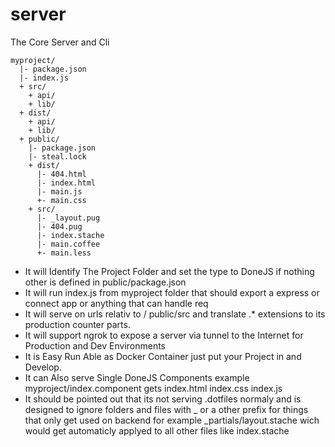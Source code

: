# server
The Core Server and Cli

```
myproject/
  |- package.json
  |- index.js
  + src/
    + api/
    + lib/
  + dist/
    + api/
    + lib/
  + public/
    |- package.json
    |- steal.lock
    + dist/
      |- 404.html
      |- index.html
      |- main.js
      +- main.css
    + src/
      |- _layout.pug
      |- 404.pug
      |- index.stache
      |- main.coffee
      +- main.less
```


- It will Identify The Project Folder and set the type to DoneJS if nothing other is defined in public/package.json
- It will run index.js from myproject folder that should export a express or connect app or anything that can handle req
- It will serve on urls relativ to / public/src and translate .* extensions to its production counter parts.
- It will support ngrok to expose a server via tunnel to the Internet for Production and Dev Environments
- It is Easy Run Able as Docker Container just put your Project in and Develop.
- It can Also serve Single DoneJS Components example myproject/index.component gets index.html index.css index.js
- It should be pointed out that its not serving .dotfiles normaly and is designed to ignore folders and files with _ or a other prefix for things that only get used on backend for example _partials/layout.stache wich would get automaticly applyed to all other files like index.stache

